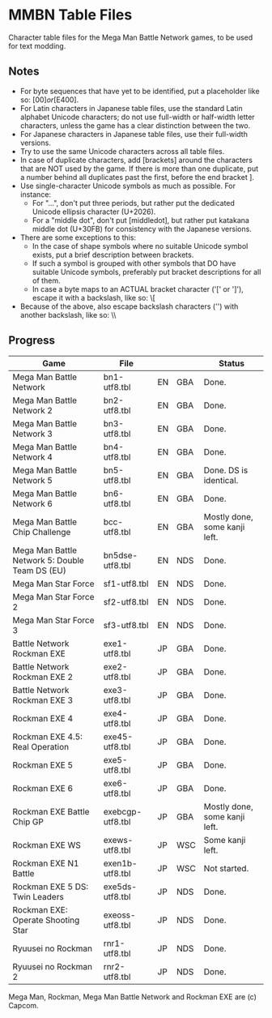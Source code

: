 MMBN Table Files
================
Character table files for the Mega Man Battle Network games, to be used for text modding.

Notes
-----
* For byte sequences that have yet to be identified, put a placeholder like so: [$00] or [$E400].
* For Latin characters in Japanese table files, use the standard Latin alphabet Unicode characters; do not use full-width or half-width letter characters, unless the game has a clear distinction between the two.
* For Japanese characters in Japanese table files, use their full-width versions.
* Try to use the same Unicode characters across all table files.
* In case of duplicate characters, add [brackets] around the characters that are NOT used by the game. If there is more than one duplicate, put a number behind all duplicates past the first, before the end bracket ].
* Use single-character Unicode symbols as much as possible. For instance:
	* For "...", don't put three periods, but rather put the dedicated Unicode ellipsis character (U+2026).
	* For a "middle dot", don't put [middledot], but rather put katakana middle dot (U+30FB) for consistency with the Japanese versions.
* There are some exceptions to this:
	* In the case of shape symbols where no suitable Unicode symbol exists, put a brief description between brackets.
	* If such a symbol is grouped with other symbols that DO have suitable Unicode symbols, preferably put bracket descriptions for all of them.
	* In case a byte maps to an ACTUAL bracket character ('[' or ']'), escape it with a backslash, like so: \\[
* Because of the above, also escape backslash characters ('\') with another backslash, like so: \\\\

Progress
--------
| Game                                           | File             |    |     | Status				|
|------------------------------------------------|------------------|----|-----|--------------------------------|
| Mega Man Battle Network                        | bn1-utf8.tbl     | EN | GBA | Done.				|
| Mega Man Battle Network 2                      | bn2-utf8.tbl     | EN | GBA | Done.				|
| Mega Man Battle Network 3                      | bn3-utf8.tbl     | EN | GBA | Done.				|
| Mega Man Battle Network 4                      | bn4-utf8.tbl     | EN | GBA | Done.				|
| Mega Man Battle Network 5                      | bn5-utf8.tbl     | EN | GBA | Done. DS is identical.		|
| Mega Man Battle Network 6                      | bn6-utf8.tbl     | EN | GBA | Done.				|
| Mega Man Battle Chip Challenge                 | bcc-utf8.tbl     | EN | GBA | Mostly done, some kanji left.	|
| Mega Man Battle Network 5: Double Team DS (EU) | bn5dse-utf8.tbl  | EN | NDS | Done.				|
| Mega Man Star Force                            | sf1-utf8.tbl     | EN | NDS | Done.				|
| Mega Man Star Force 2                          | sf2-utf8.tbl     | EN | NDS | Done.                          |
| Mega Man Star Force 3                          | sf3-utf8.tbl     | EN | NDS | Done.				|
| Battle Network Rockman EXE                     | exe1-utf8.tbl    | JP | GBA | Done.				|
| Battle Network Rockman EXE 2                   | exe2-utf8.tbl    | JP | GBA | Done.				|
| Battle Network Rockman EXE 3                   | exe3-utf8.tbl    | JP | GBA | Done.				|
| Rockman EXE 4                                  | exe4-utf8.tbl    | JP | GBA | Done.				|
| Rockman EXE 4.5: Real Operation                | exe45-utf8.tbl   | JP | GBA | Done.				|
| Rockman EXE 5                                  | exe5-utf8.tbl    | JP | GBA | Done.				|
| Rockman EXE 6                                  | exe6-utf8.tbl    | JP | GBA | Done.				|
| Rockman EXE Battle Chip GP                     | exebcgp-utf8.tbl | JP | GBA | Mostly done, some kanji left.	|
| Rockman EXE WS                                 | exews-utf8.tbl   | JP | WSC | Some kanji left.		|
| Rockman EXE N1 Battle                          | exen1b-utf8.tbl  | JP | WSC | Not started.			|
| Rockman EXE 5 DS: Twin Leaders                 | exe5ds-utf8.tbl  | JP | NDS | Done.				|
| Rockman EXE: Operate Shooting Star             | exeoss-utf8.tbl  | JP | NDS | Done.				|
| Ryuusei no Rockman                             | rnr1-utf8.tbl    | JP | NDS | Done.				|
| Ryuusei no Rockman 2                           | rnr2-utf8.tbl    | JP | NDS | Done.                          |

Mega Man, Rockman, Mega Man Battle Network and Rockman EXE are (c) Capcom.
